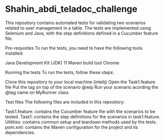 # Shahin_abdi_teladoc_challenge
This repository contains automated tests for validating two scenarios related to user management in a table. The tests are implemented using Selenium and Java, with the step definitions defined in a Cucumber feature file.

Pre-requisites To run the tests, you need to have the following tools installed:

Java Development Kit (JDK) 11 Maven build tool Chrome

Running the tests To run the tests, follow these steps:

Clone this repository to your local machine (intelij) Open the Task1.feature file Put the tag on top of the scenario @wip Run your scenario acording the @tag name on MyRunner class

Test files The following files are included in this repository:

Task1.feature: contains the Cucumber feature file with the scenarios to be tested. Task1: contains the step definitions for the scenarios in task1.feature. Utilities: contains common setup and teardown methods used by the tests. pom.xml: contains the Maven configuration for the project and its dependencies.
